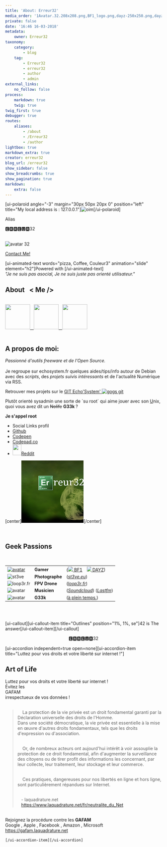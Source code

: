 ```yaml
---
title: 'About: Erreur32'
media_order: '1Avatar.32.208x208.png,BF1_logo.png,dayz-250x250.png,dayz-avatar-rond.jpg,dayz-avatar-rond2O.png,dayz-images.jpg,dayz-logo-gradient-transparent.png,dayz-rond_14262.png,DayZ-trans.png,dayz_by_polishxcii-d52gc2r.png,default_avatar_250349.png,echo-sysmin.gif,Erreur32-avatar-p.jpg,git-favicon.png,icontexto-inside-reddit-1.png,muzh.jpg,photo.jpg,Dayz black bane.jpg,1Avatar.32.rond.png,canvas_echosystem.png,1avat-GAMER-trans.png,screen.png,photo 4.JPG,wg.jpg,886521_music_512x512.png,image123s.jpg,images-guitar.jpg,bf1-carre.jpg,direct.png,favicon-loop3r.png,favicon-loop3r-trans.png,logo-loop3r.png,_canvas323_erreur32.png,_canvas_erreur32.png,st3v32.png'
private: false
date: '16:46 16-03-2018'
metadata:
    owner: Erreur32
taxonomy:
    category:
        - blog
    tag:
        - Erreur32
        - erreur32
        - author
        - admin
external_links:
    no_follow: false
process:
    markdown: true
    twig: true
twig_first: true
debugger: true
routes:
    aliases:
        - /about
        - /Erreur32
        - /author
lightbox: true
markdown_extra: true
creator: erreur32
blog_url: /erreur32
show_sidebar: false
show_breadcrumbs: true
show_pagination: true
markdown:
    extra: false
---
```


<script defer="" src="_page/console-log.js"></script>
<!--<link rel="stylesheet" href="_page/css/spectre.css">
a:link, a:visited {
  color: #82AAE7;
  text-decoration: none;
/* text-shadow: -1px -1px 0px #555;*/
 /* font-family: Lato, Arial, Helvetica, sans-serif;*/
 font: 17px/1.5 "Lato", sans-serif;
 font-weight: bold;
 font-size: 16px;
}

 a:hover {
  color: #ff3300;
      text-shadow: -1px -1px 0px #555;
}
@import url(https://fonts.googleapis.com/css?family=Josefin+Sans:300,400);
body, html {
  height: 100%;
  margin: 0;
  font: 15px/1.5 "Lato", sans-serif;
  /*color: #777;*/
 color: #50596c;    
}
-->
<style>

/* button */ 
.btn {
  border: 2px solid black;
  border-radius: 5px;
  background-color: white;
  color: black;
  padding: 14px 28px;
  font-size: 12px;
  cursor: pointer;
}
/* Gray */
.default {
  border-color: #e7e7e7;
  color: black;
}
.default:hover {
  background: #e7e7e7;
}
/* Green */
.success {
  border-color: #4CAF50;
  color: green;
}
.success:hover {
  background-color: #4CAF50;
  color: white;
}
/* Blue */
.info {
  border-color: #2196F3;
  color: dodgerblue
}
.info:hover {
  background: #2196F3;
  color: white;
}
/* Orange */
.warning {
  border-color: #ff9800;
  color: orange;
}
.warning:hover {
  background: #ff9800;
  color: white;
}
/* Red */
.danger {
  border-color: #f44336;
  color: red
}
.danger:hover {
  background: #f44336;
  color: white;
}
.tooltip {
    position: relative;
    display: inline-block;
    border-bottom: 1px dotted black;
}
.tooltip .tooltiptext {
    visibility: hidden;
    width: 120px;
    background-color: #555;
    color: #fff;
    text-align: center;
    border-radius: 6px;
    padding: 5px 0;
    position: absolute;
    z-index: 1;
    bottom: 125%;
    left: 50%;
    margin-left: -60px;
    opacity: 0;
    transition: opacity 0.3s;
}
.tooltip .tooltiptext::after {
    content: "";
    position: absolute;
    top: 100%;
    left: 50%;
    margin-left: -5px;
    border-width: 5px;
    border-style: solid;
    border-color: #555 transparent transparent transparent;
}
.tooltip:hover .tooltiptext {
    visibility: visible;
    opacity: 1;
}
</style>
 <link rel="icon" type="image/png" href="https://echosystem.fr/favicon.png" />
 
<article>
<div class="container">
[ui-polaroid angle="-3" margin="30px 50px 20px 0" position="left" title="My local address is :  127.0.0.1"]<img src="erreur32/Erreur32-avatar-p.jpg" alt="oim" width="200" height="300" />[/ui-polaroid]
<br>
<p>Alias</p>
<div class="alt">
<p> 🅴🆁🆁🅴🆄🆁32  </p><br>
    <img src="../../user/pages/01.home/avatar-9152.gif" alt="avatar 32" />
 <br>   
</div>
    
<a class="button1 scrolly" href="https://contact.echosystem.fr">Contact Me!</a> 
    
  [ui-animated-text words="pizza, Coffee, Couleur3" animation="slide" element="h2"]Powered with [/ui-animated-text]  
   <i>"Je ne suis pas asocial, Je ne suis juste pas orienté utilisateur."</i>
</article>

<div class="4u$ 12u$(mobile)">   
<article class="item">
    <h2 id="mcetoc_1c8ut87rk3">About &nbsp;&nbsp;&lt; Me /&gt;</h2> 
 <br>
<a class="image" href="https://erreur32.echosystem.fr/"><img src="erreur32/st3v32.png" width="80" height="80" /> &nbsp; <img src="erreur32/echo-sysmin.gif"  width="80" height="80" /> &nbsp; <img src="erreur32/_canvas323_erreur32.png"  width="80" height="80" /></a>   
<!--
<a class="image" href="https://erreur32.echosystem.fr/"><img src="erreur32/1Avatar.32.rond.png" alt="avatar" width="90" height="90" />   </a>
<a class="image" href="https://erreur32.echosystem.fr/"><img src="erreur32/muzh.jpg"  alt="avatar" width="80" height="80"  />    </a>
<a class="image" href="https://erreur32.echosystem.fr/"><img src="erreur32/icontexto-inside-reddit-1.png"  alt="avatar" width="80" height="80"  /> </a>
  -->
 <br><br>
    <h2> A propos de moi:</h2>    
<div><i>Passionné d'outils freeware  et de l'Open Source.</i> <br></div>
<br>
<div>Je regroupe sur echosystem.fr quelques aides/tips/info  autour de Debian avec des <i>scripts</i>, des <i>projets suivis intéressants</i>  et de l'actualité Numérique via RSS.</div>
<p> Retrouver mes projets sur le <a href="https://git.echosystem.fr/explore/repos">GIT Echo'System'  <img src="erreur32/git-favicon.png" alt="gogs git" width="20" height="20"    /></a></p>

<p>   Plutôt orienté sysadmin une sorte de `su root` qui aime jouer avec son <u>U</u>nix, quoi  vous avez dit un  <span style="text-decoration: line-through;">Nolife</span> <strong> G33k </strong>?</p>
    
<i class="fas fa-quote-left"></i> <strong>  Je s'appel root </strong>  <i class="fas fa-quote-right"></i>

<ul class="menu">
<li class="divider" data-content="Social Links profil">Social Links profil</li>
<li class="menu-item"><a href="https://github.com/Erreur32">Github</a></li>
<li class="menu-item"><a href="https://github.com/Erreur32">Codepen</a></li>
<li class="menu-item"> <a href="https://codepad.co/Erreur32">Codepad.co</a></li>
<li class="menu-item"><a class="image" align="middle" href="https://www.reddit.com/user/Erreur32/"><img src="https://echosystem.fr/images/1/c/2/d/0/1c2d0901763e91b17e6ff89cdefca6be98d8614f-direct.png?g-ab6efe62" width="28" height="35" />Reddit</a> </li>
 </ul>

 
 [center]![](_canvas323_erreur32.png)[/center]
 <p>&nbsp;</p>
 <div>
    <h2>Geek Passions</h2><br>
     <table border="0" cellpadding="10" cellspacing="1" style="width: 650px;">
	<tbody>
		<tr>
			<td><a href="https://steamcommunity.com/id/Alien32/"><img src="erreur32/1avat-GAMER-trans.png" alt="avatar" width="42" height="42" /></a></td>
			<td><b>Gamer</b></td>
			<td>(<a href="https://www.battlefield.com/fr-fr"><img src="erreur32/bf1-carre.jpg"   width="18"    /> BF1</a>&nbsp;  &nbsp; <a href="https://dayz.echosystem.fr"><img src="erreur32/Dayz%20black%20bane.jpg"  style="max-width:9%; max-height:12%;" /> DAYZ</a>)</td>
		</tr>
		<tr>
			<td><img src="erreur32/screen.png" alt="st3ve"  width="70"  /> </td>
			<td><b>Photographe</b></td>
			<td>(<i><a href="https://st3ve.eu">st3ve.eu</a></i>)</td>
		</tr>
		<tr>
			<td><img src="erreur32/favicon-loop3r.png" alt="loop3r.fr" width="50"  /></td>
			<td><b>FPV Drone</b></td>
			<td>(<i><a href="https://loop3r.fr">loop3r.fr</a></i>)</td>
		</tr>
		<tr>
			<td><img src="erreur32/image123s.jpg"  alt="avatar" width="60" height="54"  /> </td>
			<td><b>Musicien</b></td>
			<td>(<i><a href="https://soundcloud.com/erreur32">Soundcloud</a></i>) (<i><a href="/erreur32/lastfm">Lastfm</a></i>)</td>
		</tr>
		<tr>
			<td><img src="erreur32/photo.jpg"  alt="avatar" width="54" height="54"  /></td>
			<td><b>G33k</b></td>
			<td>(<a href="https://echosystem.fr/articles/nimp">à plein temps.</a>)</td>
		</tr>
	</tbody>
</table>
<p>&nbsp;</p>
<br>[ui-callout][ui-callout-item title="Outlines" position="1%, 1%, se"]42 is The answer[/ui-callout-item][/ui-callout]
<p align=middle>&nbsp;  🅴🆁🆁🅴🆄🆁32  &nbsp;</p>
</div>
    
<div class="4u$ 12u$(mobile)">
[ui-accordion independent=true open=none][ui-accordion-item title="Luttez pour vos droits et votre liberté sur internet !"]
<h2>  Art of Life</h2>
 <span class="label label-primary">  Luttez pour vos droits et votre liberté sur internet !</span>
 <br> Évitez les   <div class="tooltip1">GAFAM</div> irrespectueux de vos données !
<br>  <br> 
 
<blockquote>
  &nbsp;&nbsp;&nbsp; La protection de la vie privée est un droit fondamental garanti par la Déclaration universelle des droits de l'Homme.   <br>
  Dans une société démocratique, la vie privée est essentielle à la mise en œuvre d'autres droits fondamentaux,
  tels que les droits d'expression ou d'association.   <br><br>
    
  &nbsp;&nbsp;&nbsp; Or, de nombreux acteurs ont aujourd'hui intérêt à voir assouplie la protection de ce droit fondamental,
  afin d'augmenter la surveillance des citoyens ou de tirer profit des informations les concernant, 
  par leur collecte, leur traitement, leur stockage et leur commerce.    <br><br>
    
  &nbsp;&nbsp;&nbsp;  Ces pratiques, dangereuses pour nos libertés en ligne et hors ligne, sont particulièrement répandues sur Internet. <br><br>
  
  &nbsp;&nbsp;  - laquadrature.net   <br>&nbsp;&nbsp;&nbsp;<a href="https://www.laquadrature.net/fr/neutralite_du_Net">https://www.laquadrature.net/fr/neutralite_du_Net</a>
</blockquote>
  <br>  
    Rejoignez la procédure contre les <strong> GAFAM </strong>
   <br> 
<quote>                Google , Apple , Facebook , Amazon , Microsoft  </quote>
    <br>
    <a href="https://gafam.laquadrature.net">https://gafam.laquadrature.net</a>
 
    [/ui-accordion-item][/ui-accordion]

<!--
//Powered by 🅴🆁🆁🅴🆄🆁32 
           _                        

         oooooooooooo           oooo                                                    .
        `888'     `8           `888                                                  .o8
         888          .ooooo.   888 .oo.    .ooooo.   .oooo.o oooo    ooo  .oooo.o .o888oo  .ooooo.  ooo. .oo.  .oo.
         888oooo8    d88' `"Y8  888P"Y88b  d88' `88b d88(  "8  `88.  .8'  d88(  "8   888   d88' `88b `888P"Y88bP"Y88b
         888    "    888        888   888  888   888 `"Y88b.    `88..8'   `"Y88b.    888   888ooo888  888   888   888
         888       o 888   .o8  888   888  888   888 o.  )88b    `888'    o.  )88b   888 . 888    .o  888   888   888
        o888ooooood8 `Y8bod8P' o888o o888o `Y8bod8P' 8""888P'     .8'     8""888P'   "888" `Y8bod8P' o888o o888o o888o
                                                      .o..P'
                                                      `Y8P'


-->
